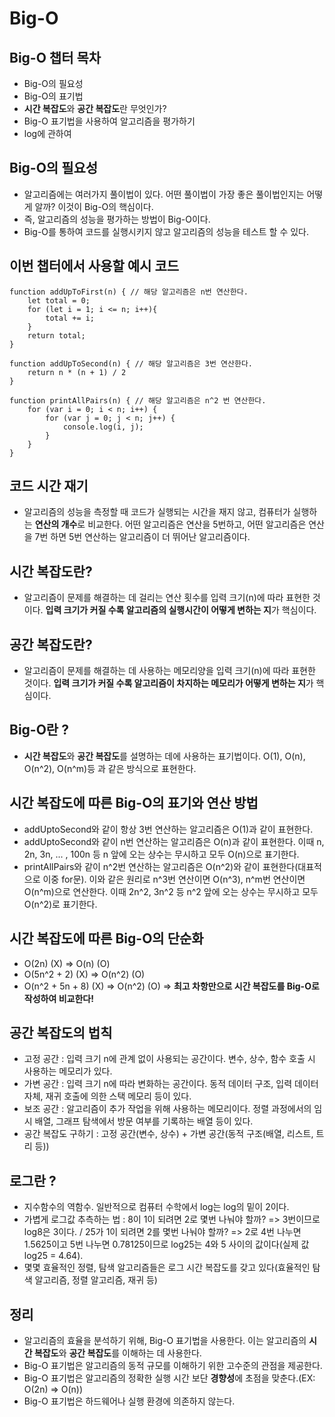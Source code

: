 # Big-O

## Big-O 챕터 목차
- Big-O의 필요성
- Big-O의 표기법
- **시간 복잡도**와 **공간 복잡도**란 무엇인가?
- Big-O 표기법을 사용하여 알고리즘을 평가하기
- log에 관하여

## Big-O의 필요성
- 알고리즘에는 여러가지 풀이법이 있다. 어떤 풀이법이 가장 좋은 풀이법인지는 어떻게 알까? 이것이 Big-O의 핵심이다.
- 즉, 알고리즘의 성능을 평가하는 방법이 Big-O이다.
- Big-O를 통하여 코드를 실행시키지 않고 알고리즘의 성능을 테스트 할 수 있다.

## 이번 챕터에서 사용할 예시 코드
```
function addUpToFirst(n) { // 해당 알고리즘은 n번 연산한다.
    let total = 0;
    for (let i = 1; i <= n; i++){
        total += i;
    }
    return total;
}

function addUpToSecond(n) { // 해당 알고리즘은 3번 연산한다.
    return n * (n + 1) / 2
}

function printAllPairs(n) { // 해당 알고리즘은 n^2 번 연산한다.
    for (var i = 0; i < n; i++) {
        for (var j = 0; j < n; j++) {
            console.log(i, j);
        }
    }
}
```

## 코드 시간 재기
- 알고리즘의 성능을 측정할 때 코드가 실행되는 시간을 재지 않고, 컴퓨터가 실행하는 **연산의 개수**로 비교한다. 어떤 알고리즘은 연산을 5번하고, 어떤 알고리즘은 연산을 7번 하면 5번 연산하는 알고리즘이 더 뛰어난 알고리즘이다.

## 시간 복잡도란?
- 알고리즘이 문제를 해결하는 데 걸리는 연산 횟수를 입력 크기(n)에 따라 표현한 것이다. **입력 크기가 커질 수록 알고리즘의 실행시간이 어떻게 변하는 지**가 핵심이다.

## 공간 복잡도란?
- 알고리즘이 문제를 해결하는 데 사용하는 메모리양을 입력 크기(n)에 따라 표현한 것이다. **입력 크기가 커질 수록 알고리즘이 차지하는 메모리가 어떻게 변하는 지**가 핵심이다.

## Big-O란 ?
- **시간 복잡도**와 **공간 복잡도**를 설명하는 데에 사용하는 표기법이다. O(1), O(n), O(n^2), O(n^m)등 과 같은 방식으로 표현한다.

## 시간 복잡도에 따른 Big-O의 표기와 연산 방법
- addUptoSecond와 같이 항상 3번 연산하는 알고리즘은 O(1)과 같이 표현한다.
- addUptoSecond와 같이 n번 연산하는 알고리즘은 O(n)과 같이 표현한다. 이때 n, 2n, 3n, ... , 100n 등 n 앞에 오는 상수는 무시하고 모두 O(n)으로 표기한다.
- printAllPairs와 같이 n^2번 연산하는 알고리즘은 O(n^2)와 같이 표현한다(대표적으로 이중 for문). 이와 같은 원리로 n^3번 연산이면 O(n^3), n^m번 연산이면 O(n^m)으로 연산한다. 이때 2n^2, 3n^2 등 n^2 앞에 오는 상수는 무시하고 모두 O(n^2)로 표기한다.

## 시간 복잡도에 따른 Big-O의 단순화
- O(2n) (X) => O(n) (O)
- O(5n^2 + 2) (X) => O(n^2) (O)
- O(n^2 + 5n + 8) (X) => O(n^2) (O)
=> **최고 차항만으로 시간 복잡도를 Big-O로 작성하여 비교한다!**

## 공간 복잡도의 법칙
- 고정 공간 : 입력 크기 n에 관계 없이 사용되는 공간이다. 변수, 상수, 함수 호출 시 사용하는 메모리가 있다.
- 가변 공간 : 입력 크기 n에 따라 변화하는 공간이다. 동적 데이터 구조, 입력 데이터 자체, 재귀 호출에 의한 스택 메모리 등이 있다.
- 보조 공간 : 알고리즘이 추가 작업을 위해 사용하는 메모리이다. 정렬 과정에서의 임시 배열, 그래프 탐색에서 방문 여부를 기록하는 배열 등이 있다.
- 공간 복잡도 구하기 : 고정 공간(변수, 상수) + 가변 공간(동적 구조(배열, 리스트, 트리 등))

## 로그란 ?
- 지수함수의 역함수. 일반적으로 컴퓨터 수학에서 log는 log의 밑이 2이다.
- 가볍게 로그값 추측하는 법 : 8이 1이 되려면 2로 몇번 나눠야 할까? => 3번이므로 log8은 3이다. / 25가 1이 되려면 2를 몇번 나눠야 할까? => 2로 4번 나누면 1.5625이고 5번 나누면 0.78125이므로 log25는 4와 5 사이의 값이다(실제 값 log25 = 4.64).
- 몇몇 효율적인 정렬, 탐색 알고리즘들은 로그 시간 복잡도를 갖고 있다(효율적인 탐색 알고리즘, 정렬 알고리즘, 재귀 등)

## 정리
- 알고리즘의 효율을 분석하기 위해, Big-O 표기법을 사용한다. 이는 알고리즘의 **시간 복잡도**와 **공간 복잡도**를 이해하는 데 사용한다.
- Big-O 표기법은 알고리즘의 동적 규모를 이해하기 위한 고수준의 관점을 제공한다.
- Big-O 표기법은 알고리즘의 정확한 실행 시간 보단 **경향성**에 초점을 맞춘다.(EX: O(2n) => O(n))
- Big-O 표기법은 하드웨어나 실행 환경에 의존하지 않는다.